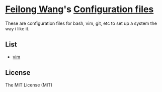 # [Feilong Wang](http://feilongwang.org)'s [Configuration files](https://github.com/feil0n9wan9/confiles)
These are configuration files for bash, vim, git, etc to set up a system the way i like it.


## List
* [vim](https://github.com/feil0n9wan9/confiles/tree/master/vim)


## License
The MIT License (MIT)
